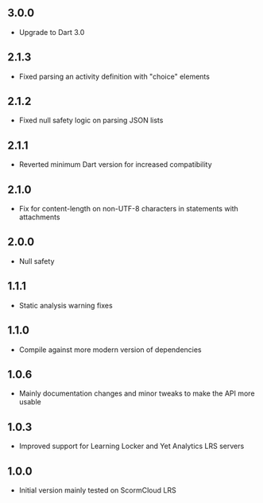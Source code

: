 ## 3.0.0

- Upgrade to Dart 3.0

## 2.1.3

- Fixed parsing an activity definition with "choice" elements

## 2.1.2

- Fixed null safety logic on parsing JSON lists

## 2.1.1

- Reverted minimum Dart version for increased compatibility

## 2.1.0

- Fix for content-length on non-UTF-8 characters in statements with attachments 

## 2.0.0

- Null safety

## 1.1.1

- Static analysis warning fixes

## 1.1.0

- Compile against more modern version of dependencies

## 1.0.6

- Mainly documentation changes and minor tweaks to make the API more usable

## 1.0.3

- Improved support for Learning Locker and Yet Analytics LRS servers

## 1.0.0

- Initial version mainly tested on ScormCloud LRS
